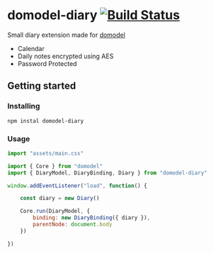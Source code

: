 # domodel-diary [![Build Status](https://travis-ci.com/thoughtsunificator/domodel-diary.svg?branch=master)](https://travis-ci.com/thoughtsunificator/domodel-diary)

Small diary extension made for [domodel](https://github.com/thoughtsunificator/domodel)

- Calendar
- Daily notes encrypted using AES
- Password Protected

## Getting started

### Installing

```npm instal domodel-diary```

### Usage

```javascript
import "assets/main.css"

import { Core } from "domodel"
import { DiaryModel, DiaryBinding, Diary } from "domodel-diary"

window.addEventListener("load", function() {

	const diary = new Diary()

	Core.run(DiaryModel, {
		binding: new DiaryBinding({ diary }),
		parentNode: document.body
	})

})

```

